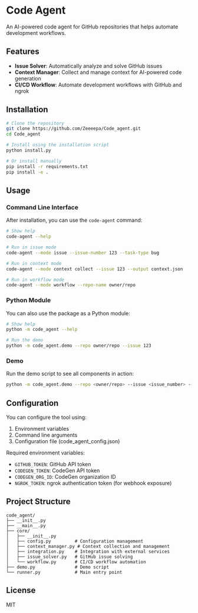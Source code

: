 # Code Agent

An AI-powered code agent for GitHub repositories that helps automate development workflows.

## Features

- **Issue Solver**: Automatically analyze and solve GitHub issues
- **Context Manager**: Collect and manage context for AI-powered code generation
- **CI/CD Workflow**: Automate development workflows with GitHub and ngrok

## Installation

```bash
# Clone the repository
git clone https://github.com/Zeeeepa/Code_agent.git
cd Code_agent

# Install using the installation script
python install.py

# Or install manually
pip install -r requirements.txt
pip install -e .
```

## Usage

### Command Line Interface

After installation, you can use the `code-agent` command:

```bash
# Show help
code-agent --help

# Run in issue mode
code-agent --mode issue --issue-number 123 --task-type bug

# Run in context mode
code-agent --mode context collect --issue 123 --output context.json

# Run in workflow mode
code-agent --mode workflow --repo-name owner/repo
```

### Python Module

You can also use the package as a Python module:

```bash
# Show help
python -m code_agent --help

# Run the demo
python -m code_agent.demo --repo owner/repo --issue 123
```

### Demo

Run the demo script to see all components in action:

```bash
python -m code_agent.demo --repo <owner/repo> --issue <issue_number> --codegen-token <token> --codegen-org-id <org_id> --github-token <token>
```

## Configuration

You can configure the tool using:

1. Environment variables
2. Command line arguments
3. Configuration file (code_agent_config.json)

Required environment variables:

- `GITHUB_TOKEN`: GitHub API token
- `CODEGEN_TOKEN`: CodeGen API token
- `CODEGEN_ORG_ID`: CodeGen organization ID
- `NGROK_TOKEN`: ngrok authentication token (for webhook exposure)

## Project Structure

```
code_agent/
├── __init__.py
├── __main__.py
├── core/
│   ├── __init__.py
│   ├── config.py         # Configuration management
│   ├── context_manager.py # Context collection and management
│   ├── integration.py    # Integration with external services
│   ├── issue_solver.py   # GitHub issue solving
│   └── workflow.py       # CI/CD workflow automation
├── demo.py               # Demo script
└── runner.py             # Main entry point
```

## License

MIT

